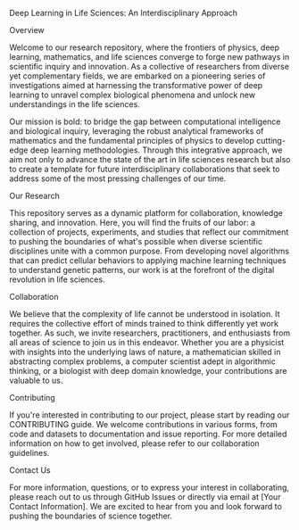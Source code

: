 Deep Learning in Life Sciences: An Interdisciplinary Approach

Overview

Welcome to our research repository, where the frontiers of physics, deep learning, mathematics, and life sciences converge to forge new pathways in scientific inquiry and innovation. As a collective of researchers from diverse yet complementary fields, we are embarked on a pioneering series of investigations aimed at harnessing the transformative power of deep learning to unravel complex biological phenomena and unlock new understandings in the life sciences.

Our mission is bold: to bridge the gap between computational intelligence and biological inquiry, leveraging the robust analytical frameworks of mathematics and the fundamental principles of physics to develop cutting-edge deep learning methodologies. Through this integrative approach, we aim not only to advance the state of the art in life sciences research but also to create a template for future interdisciplinary collaborations that seek to address some of the most pressing challenges of our time.

Our Research

This repository serves as a dynamic platform for collaboration, knowledge sharing, and innovation. Here, you will find the fruits of our labor: a collection of projects, experiments, and studies that reflect our commitment to pushing the boundaries of what's possible when diverse scientific disciplines unite with a common purpose. From developing novel algorithms that can predict cellular behaviors to applying machine learning techniques to understand genetic patterns, our work is at the forefront of the digital revolution in life sciences.

Collaboration

We believe that the complexity of life cannot be understood in isolation. It requires the collective effort of minds trained to think differently yet work together. As such, we invite researchers, practitioners, and enthusiasts from all areas of science to join us in this endeavor. Whether you are a physicist with insights into the underlying laws of nature, a mathematician skilled in abstracting complex problems, a computer scientist adept in algorithmic thinking, or a biologist with deep domain knowledge, your contributions are valuable to us.

Contributing

If you're interested in contributing to our project, please start by reading our CONTRIBUTING guide. We welcome contributions in various forms, from code and datasets to documentation and issue reporting. For more detailed information on how to get involved, please refer to our collaboration guidelines.

Contact Us

For more information, questions, or to express your interest in collaborating, please reach out to us through GitHub Issues or directly via email at [Your Contact Information]. We are excited to hear from you and look forward to pushing the boundaries of science together.

